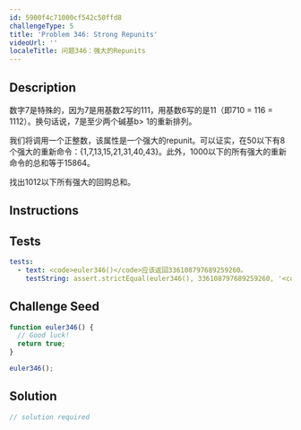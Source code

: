 ```yaml
---
id: 5900f4c71000cf542c50ffd8
challengeType: 5
title: 'Problem 346: Strong Repunits'
videoUrl: ''
localeTitle: 问题346：强大的Repunits
---
```


## Description
<section id="description">数字7是特殊的，因为7是用基数2写的111，用基数6写的是11（即710 = 116 = 1112）。换句话说，7是至少两个碱基b&gt; 1的重新排列。 <p>我们将调用一个正整数，该属性是一个强大的repunit。可以证实，在50以下有8个强大的重新命令：{1,7,13,15,21,31,40,43}。此外，1000以下的所有强大的重新命令的总和等于15864。 </p><p>找出1012以下所有强大的回购总和。 </p></section>

## Instructions
<section id="instructions">
</section>

## Tests
<section id='tests'>

```yml
tests:
  - text: <code>euler346()</code>应该返回336108797689259260。
    testString: assert.strictEqual(euler346(), 336108797689259260, '<code>euler346()</code> should return 336108797689259260.');

```

</section>

## Challenge Seed
<section id='challengeSeed'>

<div id='js-seed'>

```js
function euler346() {
  // Good luck!
  return true;
}

euler346();

```

</div>



</section>

## Solution
<section id='solution'>

```js
// solution required
```
</section>
